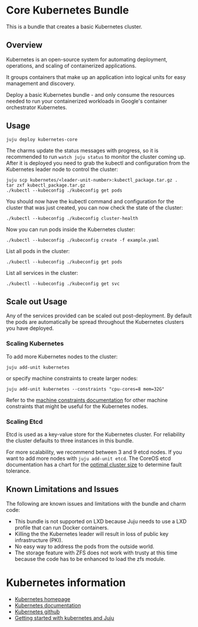 # Core Kubernetes Bundle

This is a bundle that creates a basic Kubernetes cluster.

## Overview

Kubernetes is an open-source system for automating deployment, operations, and
scaling of containerized applications.

It groups containers that make up an application into logical units for easy
management and discovery.


Deploy a basic Kubernetes bundle - and only consume the resources needed to
run your containerized workloads in Google's container orchestrator
Kubernetes.

## Usage
```
juju deploy kubernetes-core
```

The charms
update the status messages with progress, so it is recommended to run
`watch juju status` to monitor the cluster coming up. After it is deployed you
need to grab the kubectl and configuration from the Kubernetes leader node to
control the cluster:

```
juju scp kubernetes/<leader-unit-number>:kubectl_package.tar.gz .
tar zxf kubectl_package.tar.gz
./kubectl --kubeconfig ./kubeconfig get pods
```

You should now have the kubectl command and configuration for the cluster that
was just created, you can now check the state of the cluster:

```
./kubectl --kubeconfig ./kubeconfig cluster-health
```
Now you can run pods inside the Kubernetes cluster:
```
./kubectl --kubeconfig ./kubeconfig create -f example.yaml
```
List all pods in the cluster:
```
./kubectl --kubeconfig ./kubeconfig get pods
```
List all services in the cluster:
```
./kubectl --kubeconfig ./kubeconfig get svc
```

## Scale out Usage

Any of the services provided can be scaled out post-deployment. By default
the pods are automatically be spread throughout the Kubernetes clusters you
have deployed.

### Scaling Kubernetes

To add more Kubernetes nodes to the cluster:

    juju add-unit kubernetes

or specify machine constraints to create larger nodes:

    juju add-unit kubernetes --constraints "cpu-cores=8 mem=32G"

Refer to the
[machine constraints documentation](https://jujucharms.com/docs/stable/charms-constraints)
for other machine constraints that might be useful for the Kubernetes nodes.

### Scaling Etcd

Etcd is used as a key-value store for the Kubernetes cluster. For reliability
the cluster defaults to three instances in this bundle.

For more scalability, we recommend between 3 and 9 etcd nodes. If you want to
add more nodes with `juju add-unit etcd`. The CoreOS etcd documentation has a
chart for the [optimal cluster size](https://coreos.com/etcd/docs/latest/admin_guide.html#optimal-cluster-size)
to determine fault tolerance.

## Known Limitations and Issues

 The following are known issues and limitations with the bundle and charm code:

 - This bundle is not supported on LXD because Juju needs to use a LXD profile
that can run Docker containers.
 - Killing the the Kubernetes leader will result in loss of public key
infrastructure (PKI).
 - No easy way to address the pods from the outside world.
 - The storage feature with ZFS does not work with trusty at this time because
the code has to be enhanced to load the zfs module.

# Kubernetes information

- [Kubernetes homepage](http://kubernetes.io/)
- [Kubernetes documentation](http://kubernetes.io/docs/)
- [Kubernetes github](https://github.com/kubernetes/kubernetes/)
- [Getting started with kubernetes and Juju](http://kubernetes.io/docs/getting-started-guides/juju/)
